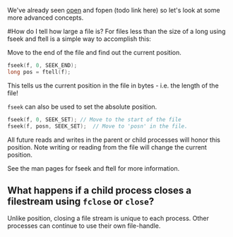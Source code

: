 We've already seen [open](http://angrave.github.io/sysassets/web/chapter1.html) and fopen (todo link here) so let's look at some more advanced concepts.

#How do I tell how large a file is?
For files less than the size of a long using fseek and ftell is a simple way to accomplish this:

Move to the end of the file and find out the current position.
```C
fseek(f, 0, SEEK_END);
long pos = ftell(f);
```
This tells us the current position in the file in bytes - i.e. the length of the file!

`fseek` can also be used to set the absolute position.
```C
fseek(f, 0, SEEK_SET); // Move to the start of the file 
fseek(f, posn, SEEK_SET);  // Move to 'posn' in the file.
```
All future reads and writes in the parent or child processes will honor this position.
Note writing or reading from the file will change the current position.

See the man pages for fseek and ftell for more information.

## What happens if a child process closes a filestream using `fclose` or `close`?
Unlike position, closing a file stream is unique to each process. Other processes can continue to use their own file-handle.


